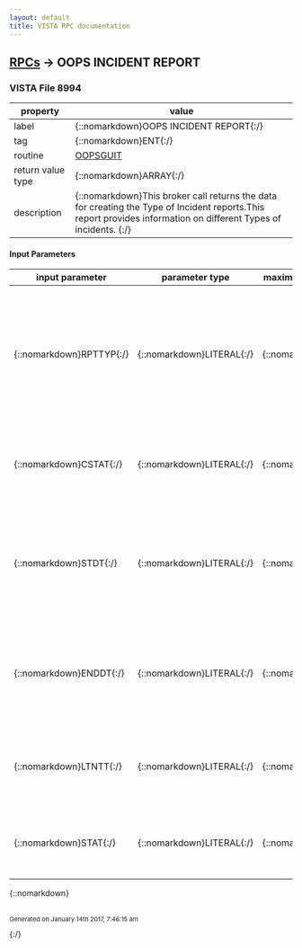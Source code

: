 ```yaml
---
layout: default
title: VISTA RPC documentation
---
```




## [RPCs](TableOfContent.md) &#8594; OOPS INCIDENT REPORT 



### VISTA File 8994 


 property | value 
--- | --- 
 label | {::nomarkdown}OOPS INCIDENT REPORT{:/}
 tag | {::nomarkdown}ENT{:/}
 routine | [OOPSGUIT](http://code.osehra.org/dox/Routine_OOPSGUIT_source.html)
 return value type | {::nomarkdown}ARRAY{:/}
 description | {::nomarkdown}This broker call returns the data for creating the Type of Incident reports.This report provides information on different Types of incidents. {:/}

#### Input Parameters

| input parameter | parameter type | maximum data length | required | description | 
| --- | --- | --- | --- | --- | 
| {::nomarkdown}RPTTYP{:/} | {::nomarkdown}LITERAL{:/} | {::nomarkdown}256{:/} | {::nomarkdown}true{:/} | {::nomarkdown}This will determine which report will be run.  Report types are Type of Incident,Occupation Code, Characterization of Injury, Service, Body Parts, Day of Week,and Time of Day.{:/} | 
| {::nomarkdown}CSTAT{:/} | {::nomarkdown}LITERAL{:/} | {::nomarkdown}10{:/} | {::nomarkdown}true{:/} | {::nomarkdown}This parameter determines which cases to include: Open, Closed, or Both Openand Closed.{:/} | 
| {::nomarkdown}STDT{:/} | {::nomarkdown}LITERAL{:/} | {::nomarkdown}30{:/} | {::nomarkdown}true{:/} | {::nomarkdown}This parameter contains the start date of the report.  Those cases whose Dateof Occurrence is greater than or equal to the Start date will be included.{:/} | 
| {::nomarkdown}ENDDT{:/} | {::nomarkdown}LITERAL{:/} | {::nomarkdown}30{:/} | {::nomarkdown}true{:/} | {::nomarkdown}This parameter contains the end date of the report.  Those cases whose Dateof Occurrence is less than or equal to the End date will be included.{:/} | 
| {::nomarkdown}LTNTT{:/} | {::nomarkdown}LITERAL{:/} | {::nomarkdown}30{:/} | {::nomarkdown}true{:/} | {::nomarkdown}This parameter will determine whether or not Lost Time claims should be included on the report.{:/} | 
| {::nomarkdown}STAT{:/} | {::nomarkdown}LITERAL{:/} | {::nomarkdown}256{:/} | {::nomarkdown}true{:/} | {::nomarkdown}This parameter will determine whether to run the report for all stations ora single station.{:/} | 

{::nomarkdown} <br/><br/><p style="font-size: 11px">Generated on January 14th 2017, 7:46:15 am</p>{:/}